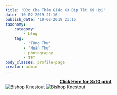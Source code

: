 ```yaml
---
title: 'Đức Cha Thăm Giáo Xứ Dịp Tết Kỷ Hợi'
date: '10-02-2019 21:16'
publish_date: '10-02-2019 21:15'
taxonomy:
    category:
        - blog
    tag:
        - 'Tông Thư'
        - 'Huấn Thư'
        - photography
        - TET
body_classes: profile-page
creator: admin
---
```


**<center><a href="/images/TET_Bishop_Knestout.jpg">Click Here for 8x10 print</a></center>**
![Bishop Knestout](/images/TET_Bishop_Knestout.jpg?classes=img-fluid&quality=50)
![Bishop Knestout](/images/bisKnestout_tk_letter.png?classes=img-fluid&quality=50)